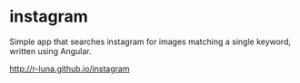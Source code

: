 # instagram
Simple app that searches instagram for images matching a single keyword, written using Angular.

http://r-luna.github.io/instagram
